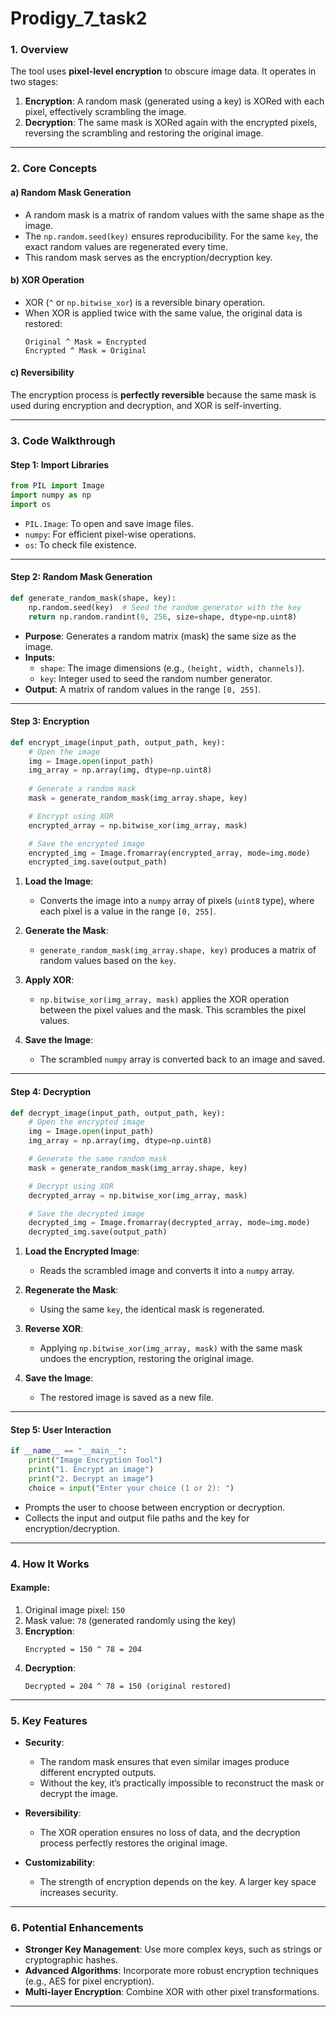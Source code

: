 # Prodigy_7_task2

### **1. Overview**
The tool uses **pixel-level encryption** to obscure image data. It operates in two stages:
1. **Encryption**: A random mask (generated using a key) is XORed with each pixel, effectively scrambling the image.
2. **Decryption**: The same mask is XORed again with the encrypted pixels, reversing the scrambling and restoring the original image.

---

### **2. Core Concepts**
#### a) **Random Mask Generation**
- A random mask is a matrix of random values with the same shape as the image.
- The `np.random.seed(key)` ensures reproducibility. For the same `key`, the exact random values are regenerated every time.
- This random mask serves as the encryption/decryption key.

#### b) **XOR Operation**
- XOR (`^` or `np.bitwise_xor`) is a reversible binary operation.
- When XOR is applied twice with the same value, the original data is restored:
  ```
  Original ^ Mask = Encrypted
  Encrypted ^ Mask = Original
  ```

#### c) **Reversibility**
The encryption process is **perfectly reversible** because the same mask is used during encryption and decryption, and XOR is self-inverting.

---

### **3. Code Walkthrough**

#### **Step 1: Import Libraries**
```python
from PIL import Image
import numpy as np
import os
```
- `PIL.Image`: To open and save image files.
- `numpy`: For efficient pixel-wise operations.
- `os`: To check file existence.

---

#### **Step 2: Random Mask Generation**
```python
def generate_random_mask(shape, key):
    np.random.seed(key)  # Seed the random generator with the key
    return np.random.randint(0, 256, size=shape, dtype=np.uint8)
```
- **Purpose**: Generates a random matrix (mask) the same size as the image.
- **Inputs**:
  - `shape`: The image dimensions (e.g., `(height, width, channels)`).
  - `key`: Integer used to seed the random number generator.
- **Output**: A matrix of random values in the range `[0, 255]`.

---

#### **Step 3: Encryption**
```python
def encrypt_image(input_path, output_path, key):
    # Open the image
    img = Image.open(input_path)
    img_array = np.array(img, dtype=np.uint8)
    
    # Generate a random mask
    mask = generate_random_mask(img_array.shape, key)

    # Encrypt using XOR
    encrypted_array = np.bitwise_xor(img_array, mask)

    # Save the encrypted image
    encrypted_img = Image.fromarray(encrypted_array, mode=img.mode)
    encrypted_img.save(output_path)
```
1. **Load the Image**:
   - Converts the image into a `numpy` array of pixels (`uint8` type), where each pixel is a value in the range `[0, 255]`.

2. **Generate the Mask**:
   - `generate_random_mask(img_array.shape, key)` produces a matrix of random values based on the `key`.

3. **Apply XOR**:
   - `np.bitwise_xor(img_array, mask)` applies the XOR operation between the pixel values and the mask. This scrambles the pixel values.

4. **Save the Image**:
   - The scrambled `numpy` array is converted back to an image and saved.

---

#### **Step 4: Decryption**
```python
def decrypt_image(input_path, output_path, key):
    # Open the encrypted image
    img = Image.open(input_path)
    img_array = np.array(img, dtype=np.uint8)

    # Generate the same random mask
    mask = generate_random_mask(img_array.shape, key)

    # Decrypt using XOR
    decrypted_array = np.bitwise_xor(img_array, mask)

    # Save the decrypted image
    decrypted_img = Image.fromarray(decrypted_array, mode=img.mode)
    decrypted_img.save(output_path)
```
1. **Load the Encrypted Image**:
   - Reads the scrambled image and converts it into a `numpy` array.

2. **Regenerate the Mask**:
   - Using the same `key`, the identical mask is regenerated.

3. **Reverse XOR**:
   - Applying `np.bitwise_xor(img_array, mask)` with the same mask undoes the encryption, restoring the original image.

4. **Save the Image**:
   - The restored image is saved as a new file.

---

#### **Step 5: User Interaction**
```python
if __name__ == "__main__":
    print("Image Encryption Tool")
    print("1. Encrypt an image")
    print("2. Decrypt an image")
    choice = input("Enter your choice (1 or 2): ")
```
- Prompts the user to choose between encryption or decryption.
- Collects the input and output file paths and the key for encryption/decryption.

---

### **4. How It Works**
#### Example:
1. Original image pixel: `150`
2. Mask value: `78` (generated randomly using the key)
3. **Encryption**:
   ```
   Encrypted = 150 ^ 78 = 204
   ```
4. **Decryption**:
   ```
   Decrypted = 204 ^ 78 = 150 (original restored)
   ```

---

### **5. Key Features**
- **Security**:
  - The random mask ensures that even similar images produce different encrypted outputs.
  - Without the key, it’s practically impossible to reconstruct the mask or decrypt the image.
  
- **Reversibility**:
  - The XOR operation ensures no loss of data, and the decryption process perfectly restores the original image.

- **Customizability**:
  - The strength of encryption depends on the key. A larger key space increases security.

---

### **6. Potential Enhancements**
- **Stronger Key Management**: Use more complex keys, such as strings or cryptographic hashes.
- **Advanced Algorithms**: Incorporate more robust encryption techniques (e.g., AES for pixel encryption).
- **Multi-layer Encryption**: Combine XOR with other pixel transformations.

---
